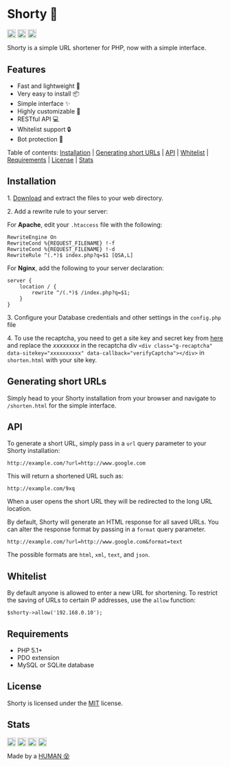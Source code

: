 # Shorty :link:

<a href="https://github.com/jmcrafter26/shorty/releases/latest"><img src="https://api.jm26.net/badge/beta?url=https://img.shields.io/github/release/jmcrafter26/shorty.json&format=cap-l" height="20px" alt="Latest Release" style="display: inline-block; vertical-align: middle;"></a> <a href="https://github.com/JMcrafter26/shorty/blob/master/LICENSE"><img src="https://api.jm26.net/badge/beta?url=https://img.shields.io/github/license/jmcrafter26/shorty.json&format=cap-l" height="20px" alt="License" style="display: inline-block; vertical-align: middle;"></a> <img src="https://api.jm26.net/badge?g&label=It's%20even&message=~USEFUL~&color=pink" height="20px" alt="It's even ~USEFUL~" style="display: inline-block; vertical-align: middle;">

Shorty is a simple URL shortener for PHP, now with a simple interface.

## Features

* Fast and lightweight :rocket:
* Very easy to install :package:
* Simple interface :sparkles:
* Highly customizable :wrench:
* RESTful API :computer:
* Whitelist support :lock:
* Bot protection :robot:


<div>Table of contents: <a href="#installation">Installation</a> | <a href="#generating-short-urls">Generating short URLs</a> | <a href="#api">API</a> | <a href="#whitelist">Whitelist</a> | <a href="#requirements">Requirements</a> | <a href="#license">License</a> | <a href="#stats">Stats</a></div>

## Installation

1\. [Download](https://github.com/JMcrafter26/shorty/releases/latest) and extract the files to your web directory.

2\. Add a rewrite rule to your server:

For **Apache**, edit your `.htaccess` file with the following:

    RewriteEngine On
    RewriteCond %{REQUEST_FILENAME} !-f
    RewriteCond %{REQUEST_FILENAME} !-d
    RewriteRule ^(.*)$ index.php?q=$1 [QSA,L]

For **Nginx**, add the following to your server declaration:

    server {
        location / {
            rewrite ^/(.*)$ /index.php?q=$1;
        }
    }

3\. Configure your Database credentials and other settings in the `config.php` file

4\. To use the recaptcha, you need to get a site key and secret key from [here](https://www.google.com/recaptcha/admin/create) and replace the *xxxxxxxx* in the recaptcha div `<div class="g-recaptcha" data-sitekey="xxxxxxxxxx" data-callback="verifyCaptcha"></div>` in `shorten.html` with your site key.

## Generating short URLs

Simply head to your Shorty installation from your browser and navigate to `/shorten.html` for the simple interface.

## API

To generate a short URL, simply pass in a `url` query parameter to your Shorty installation:

    http://example.com/?url=http://www.google.com

This will return a shortened URL such as:

    http://example.com/9xq

When a user opens the short URL they will be redirected to the long URL location.

By default, Shorty will generate an HTML response for all saved URLs.
You can alter the response format by passing in a `format` query parameter.

    http://example.com/?url=http://www.google.com&format=text

The possible formats are `html`, `xml`, `text`, and `json`.

## Whitelist

By default anyone is allowed to enter a new URL for shortening. To restrict the saving of URLs to certain IP addresses, use the `allow` function:

    $shorty->allow('192.168.0.10');

## Requirements

* PHP 5.1+
* PDO extension
* MySQL or SQLite database

## License

Shorty is licensed under the [MIT](https://github.com/mikecao/shorty/blob/master/LICENSE) license.

## Stats

<a href="https://github.com/JMcrafter26/shorty/stargazers" target="_blank"><img src="https://api.jm26.net/badge/beta?url=https://shields.io/github/stars/jmcrafter26/shorty.json&color=FFDB2D&label=Stars" height="20px" alt="Stars " style="display: inline-block; vertical-align: middle;"></a>
<a href="https://github.com/JMcrafter26/shorty/graphs/contributors" target="_blank"><img src="https://api.jm26.net/badge/beta?url=https://img.shields.io/github/contributors/jmcrafter26/shorty.json&color=blue&format=cap" height="20px" style="display: inline-block; vertical-align: middle;"></a>
<img src="https://api.jm26.net/badge/beta.php?url=https://api.countapi.xyz/hit/jmcrafter26/shorty.json&label=Repo%20visits&color=green" height="20px" alt="Get these COOL BADGES" style="display: inline-block; vertical-align: middle;">
<a href="https://github.com/JMcrafter26/php-badges" target="_blank"><img src="https://api.jm26.net/badge/beta?g&label=Get%20these&icon=f41b&message=COOL%20BADGES&color=de4ff4" height="20px" alt="Get these COOL BADGES" style="display: inline-block; vertical-align: middle;"></a>

Made by a [HUMAN 😵](https://github.com/JMcrafter26)
